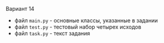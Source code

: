 Вариант 14

- файл `main.py` - основные классы, указанные в задании
- файл `test.py` - тестовый набор четырех исходов
- файл `task.py` - текст задания

